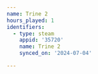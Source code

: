 ```yaml
---
name: Trine 2
hours_played: 1
identifiers:
  - type: steam
    appid: '35720'
    name: Trine 2
    synced_on: '2024-07-04'

---
```

